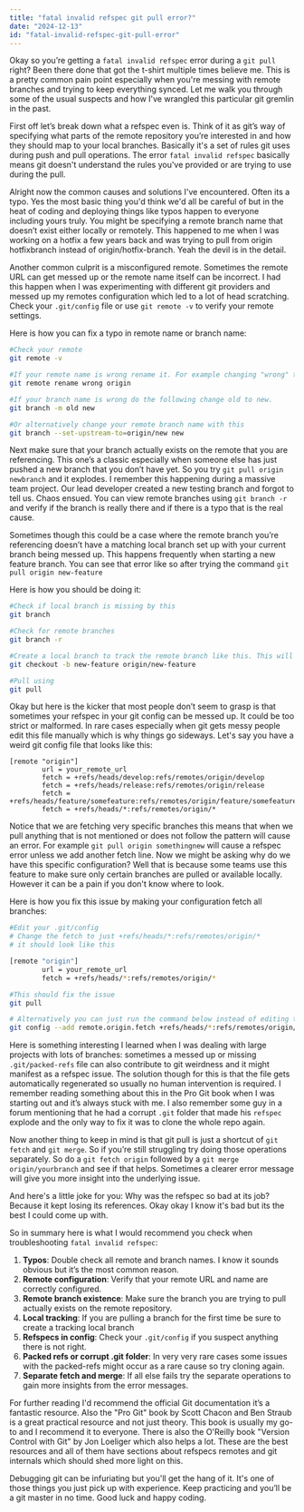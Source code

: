 ```yaml
---
title: "fatal invalid refspec git pull error?"
date: "2024-12-13"
id: "fatal-invalid-refspec-git-pull-error"
---
```


Okay so you’re getting a `fatal invalid refspec` error during a `git pull` right? Been there done that got the t-shirt multiple times believe me. This is a pretty common pain point especially when you're messing with remote branches and trying to keep everything synced. Let me walk you through some of the usual suspects and how I've wrangled this particular git gremlin in the past.

First off let’s break down what a refspec even is. Think of it as git’s way of specifying what parts of the remote repository you’re interested in and how they should map to your local branches. Basically it's a set of rules git uses during push and pull operations. The error `fatal invalid refspec` basically means git doesn't understand the rules you've provided or are trying to use during the pull.

Alright now the common causes and solutions I've encountered. Often its a typo. Yes the most basic thing you'd think we'd all be careful of but in the heat of coding and deploying things like typos happen to everyone including yours truly. You might be specifying a remote branch name that doesn’t exist either locally or remotely. This happened to me when I was working on a hotfix a few years back and was trying to pull from origin hotfixbranch instead of origin/hotfix-branch. Yeah the devil is in the detail.

Another common culprit is a misconfigured remote. Sometimes the remote URL can get messed up or the remote name itself can be incorrect. I had this happen when I was experimenting with different git providers and messed up my remotes configuration which led to a lot of head scratching. Check your `.git/config` file or use `git remote -v` to verify your remote settings.

Here is how you can fix a typo in remote name or branch name:

```bash
#Check your remote
git remote -v

#If your remote name is wrong rename it. For example changing "wrong" to "origin"
git remote rename wrong origin

#If your branch name is wrong do the following change old to new.
git branch -m old new

#Or alternatively change your remote branch name with this
git branch --set-upstream-to=origin/new new
```

Next make sure that your branch actually exists on the remote that you are referencing. This one’s a classic especially when someone else has just pushed a new branch that you don’t have yet. So you try `git pull origin newbranch` and it explodes. I remember this happening during a massive team project. Our lead developer created a new testing branch and forgot to tell us. Chaos ensued. You can view remote branches using `git branch -r` and verify if the branch is really there and if there is a typo that is the real cause.

Sometimes though this could be a case where the remote branch you’re referencing doesn’t have a matching local branch set up with your current branch being messed up. This happens frequently when starting a new feature branch. You can see that error like so after trying the command `git pull origin new-feature`

Here is how you should be doing it:

```bash
#Check if local branch is missing by this
git branch

#Check for remote branches
git branch -r

#Create a local branch to track the remote branch like this. This will create your new local branch
git checkout -b new-feature origin/new-feature

#Pull using
git pull
```

Okay but here is the kicker that most people don’t seem to grasp is that sometimes your refspec in your git config can be messed up. It could be too strict or malformed. In rare cases especially when git gets messy people edit this file manually which is why things go sideways. Let's say you have a weird git config file that looks like this:

```
[remote "origin"]
        url = your_remote_url
        fetch = +refs/heads/develop:refs/remotes/origin/develop
        fetch = +refs/heads/release:refs/remotes/origin/release
        fetch = +refs/heads/feature/somefeature:refs/remotes/origin/feature/somefeature
        fetch = +refs/heads/*:refs/remotes/origin/*
```

Notice that we are fetching very specific branches this means that when we pull anything that is not mentioned or does not follow the pattern will cause an error. For example `git pull origin somethingnew` will cause a refspec error unless we add another fetch line. Now we might be asking why do we have this specific configuration? Well that is because some teams use this feature to make sure only certain branches are pulled or available locally. However it can be a pain if you don't know where to look.

Here is how you fix this issue by making your configuration fetch all branches:

```bash
#Edit your .git/config
# Change the fetch to just +refs/heads/*:refs/remotes/origin/*
# it should look like this

[remote "origin"]
        url = your_remote_url
        fetch = +refs/heads/*:refs/remotes/origin/*

#This should fix the issue
git pull

# Alternatively you can just run the command below instead of editing the config
git config --add remote.origin.fetch +refs/heads/*:refs/remotes/origin/*
```

Here is something interesting I learned when I was dealing with large projects with lots of branches: sometimes a messed up or missing `.git/packed-refs` file can also contribute to git weirdness and it might manifest as a refspec issue. The solution though for this is that the file gets automatically regenerated so usually no human intervention is required. I remember reading something about this in the Pro Git book when I was starting out and it’s always stuck with me. I also remember some guy in a forum mentioning that he had a corrupt `.git` folder that made his `refspec` explode and the only way to fix it was to clone the whole repo again.

Now another thing to keep in mind is that git pull is just a shortcut of `git fetch` and `git merge`. So if you’re still struggling try doing those operations separately. So do a `git fetch origin` followed by a `git merge origin/yourbranch` and see if that helps. Sometimes a clearer error message will give you more insight into the underlying issue.

And here's a little joke for you: Why was the refspec so bad at its job? Because it kept losing its references. Okay okay I know it's bad but its the best I could come up with.

So in summary here is what I would recommend you check when troubleshooting `fatal invalid refspec`:

1.  **Typos**: Double check all remote and branch names. I know it sounds obvious but it’s the most common reason.
2.  **Remote configuration**: Verify that your remote URL and name are correctly configured.
3.  **Remote branch existence**: Make sure the branch you are trying to pull actually exists on the remote repository.
4.  **Local tracking**: If you are pulling a branch for the first time be sure to create a tracking local branch
5.  **Refspecs in config**: Check your `.git/config` if you suspect anything there is not right.
6.  **Packed refs or corrupt .git folder**: In very very rare cases some issues with the packed-refs might occur as a rare cause so try cloning again.
7.  **Separate fetch and merge**: If all else fails try the separate operations to gain more insights from the error messages.

For further reading I'd recommend the official Git documentation it’s a fantastic resource. Also the "Pro Git" book by Scott Chacon and Ben Straub is a great practical resource and not just theory. This book is usually my go-to and I recommend it to everyone. There is also the O'Reilly book "Version Control with Git" by Jon Loeliger which also helps a lot. These are the best resources and all of them have sections about refspecs remotes and git internals which should shed more light on this.

Debugging git can be infuriating but you'll get the hang of it. It's one of those things you just pick up with experience. Keep practicing and you’ll be a git master in no time. Good luck and happy coding.

